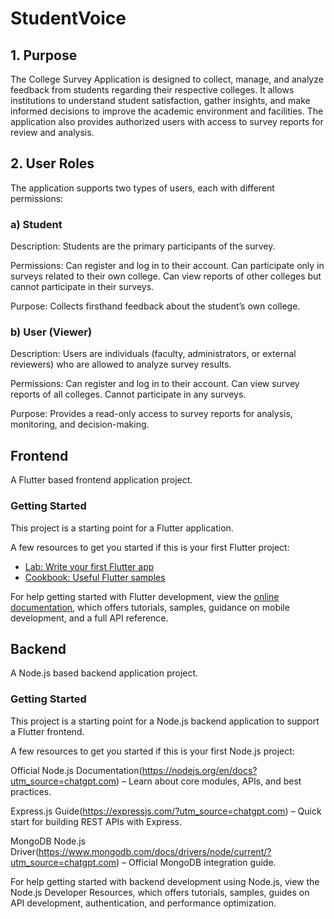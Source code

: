 # StudentVoice

## 1. Purpose

The College Survey Application is designed to collect, manage, and analyze feedback from students regarding their respective colleges. It allows institutions to understand student satisfaction, gather insights, and make informed decisions to improve the academic environment and facilities. The application also provides authorized users with access to survey reports for review and analysis.

## 2. User Roles

The application supports two types of users, each with different permissions:

### a) Student

Description: Students are the primary participants of the survey.

Permissions: Can register and log in to their account. Can participate only in surveys related to their own college. Can view reports of other colleges but cannot participate in their surveys.

Purpose: Collects firsthand feedback about the student’s own college.

### b) User (Viewer)

Description: Users are individuals (faculty, administrators, or external reviewers) who are allowed to analyze survey results.

Permissions: Can register and log in to their account. Can view survey reports of all colleges. Cannot participate in any surveys.

Purpose: Provides a read-only access to survey reports for analysis, monitoring, and decision-making.

## Frontend

A Flutter based frontend application project.

### Getting Started

This project is a starting point for a Flutter application.

A few resources to get you started if this is your first Flutter project:

- [Lab: Write your first Flutter app](https://docs.flutter.dev/get-started/codelab)
- [Cookbook: Useful Flutter samples](https://docs.flutter.dev/cookbook)

For help getting started with Flutter development, view the
[online documentation](https://docs.flutter.dev/), which offers tutorials,
samples, guidance on mobile development, and a full API reference.

## Backend

A Node.js based backend application project.

### Getting Started

This project is a starting point for a Node.js backend application to support a Flutter frontend.

A few resources to get you started if this is your first Node.js project:

Official Node.js Documentation(https://nodejs.org/en/docs?utm_source=chatgpt.com)
– Learn about core modules, APIs, and best practices.

Express.js Guide(https://expressjs.com/?utm_source=chatgpt.com)
– Quick start for building REST APIs with Express.

MongoDB Node.js Driver(https://www.mongodb.com/docs/drivers/node/current/?utm_source=chatgpt.com)
– Official MongoDB integration guide.

For help getting started with backend development using Node.js, view the
Node.js Developer Resources, which offers tutorials, samples,
guides on API development, authentication, and performance optimization.
